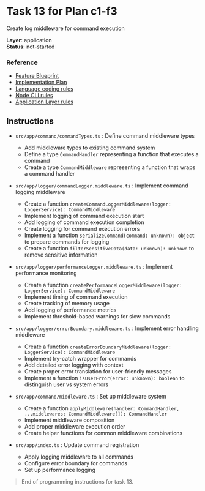 # Task 13 for Plan c1-f3

Create log middleware for command execution

**Layer**: application  
**Status**: not-started

### Reference

- [Feature Blueprint](/docs/f3-logging.blueprint.md)
- [Implementation Plan](/containers/c1-node-cli/docs/f3-logging.plan.md)
- [Language coding rules](/containers/c1-node-cli/.ai/rules/0-typescript.rules.md)  
- [Node CLI rules](/containers/c1-node-cli/.ai/rules/1-node-cli.rules.md)
- [Application Layer rules](/containers/c1-node-cli/.ai/rules/4-application-layer.rules.md)

## Instructions

- `src/app/command/commandTypes.ts` : Define command middleware types
  - Add middleware types to existing command system
  - Define a type `CommandHandler` representing a function that executes a command
  - Create a type `CommandMiddleware` representing a function that wraps a command handler

- `src/app/logger/commandLogger.middleware.ts` : Implement command logging middleware
  - Create a function `createCommandLoggerMiddleware(logger: LoggerService): CommandMiddleware`
  - Implement logging of command execution start
  - Add logging of command execution completion
  - Create logging for command execution errors
  - Implement a function `serializeCommand(command: unknown): object` to prepare commands for logging
  - Create a function `filterSensitiveData(data: unknown): unknown` to remove sensitive information

- `src/app/logger/performanceLogger.middleware.ts` : Implement performance monitoring
  - Create a function `createPerformanceLoggerMiddleware(logger: LoggerService): CommandMiddleware`
  - Implement timing of command execution
  - Create tracking of memory usage
  - Add logging of performance metrics
  - Implement threshold-based warnings for slow commands

- `src/app/logger/errorBoundary.middleware.ts` : Implement error handling middleware
  - Create a function `createErrorBoundaryMiddleware(logger: LoggerService): CommandMiddleware`
  - Implement try-catch wrapper for commands
  - Add detailed error logging with context
  - Create proper error translation for user-friendly messages
  - Implement a function `isUserError(error: unknown): boolean` to distinguish user vs system errors

- `src/app/command/middleware.ts` : Set up middleware system
  - Create a function `applyMiddleware(handler: CommandHandler, ...middlewares: CommandMiddleware[]): CommandHandler`
  - Implement middleware composition
  - Add proper middleware execution order
  - Create helper functions for common middleware combinations

- `src/app/index.ts` : Update command registration
  - Apply logging middleware to all commands
  - Configure error boundary for commands
  - Set up performance logging

> End of programming instructions for task 13. 